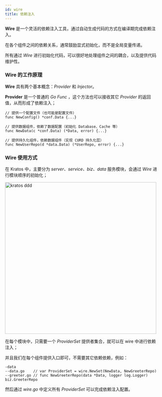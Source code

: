 ```yaml
---
id: wire
title: 依赖注入
---
```


**Wire** 是一个灵活的依赖注入工具，通过自动生成代码的方式在编译期完成依赖注入。

在各个组件之间的依赖关系，通常鼓励显式初始化，而不是全局变量传递。

所有通过 *Wire* 进行初始化代码，可以很好地处理组件之间的耦合，以及提供代码维护性。

### Wire 的工作原理

**Wire** 具有两个基本概念：*Provider* 和 *Injector*。

**Provider** 是一个普通的 *Go Func* ，这个方法也可以接收其它 *Provider* 的返回值，从而形成了依赖注入；

```
// 提供一个配置文件（也可能是配置文件）
func NewConfig() *conf.Data {...}

// 提供数据组件，依赖了数据配置（初始化 Database、Cache 等）
func NewData(c *conf.Data) (*Data, error) {...}

// 提供持久化组件，依赖数据组件（实现 CURD 持久化层）
func NewUserRepo(d *data.Data) (*UserRepo, error) {...}
```

### Wire 使用方式

在 Kratos 中，主要分为 *server、service、biz、data* 服务模块，会通过 *Wire* 进行模块顺序的初始化；

<img src="/images/wire.png" alt="kratos ddd" width="500px" />

在每个模块中，只需要一个 *ProviderSet* 提供者集合，就可以在 wire 中进行依赖注入；

并且我们在每个组件提供入口即可，不需要其它依赖依赖，例如：

```
-data
--data.go    // var ProviderSet = wire.NewSet(NewData, NewGreeterRepo)
--greeter.go // func NewGreeterRepo(data *Data, logger log.Logger) biz.GreeterRepo
```

然后通过 *wire.go* 中定义所有 *ProviderSet* 可以完成依赖注入配置。

